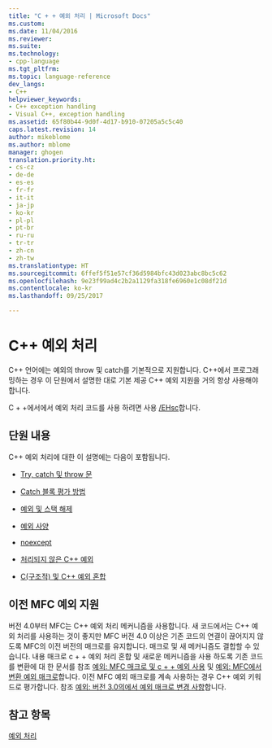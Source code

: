 ```yaml
---
title: "C + + 예외 처리 | Microsoft Docs"
ms.custom: 
ms.date: 11/04/2016
ms.reviewer: 
ms.suite: 
ms.technology:
- cpp-language
ms.tgt_pltfrm: 
ms.topic: language-reference
dev_langs:
- C++
helpviewer_keywords:
- C++ exception handling
- Visual C++, exception handling
ms.assetid: 65f80b44-9d0f-4d17-b910-07205a5c5c40
caps.latest.revision: 14
author: mikeblome
ms.author: mblome
manager: ghogen
translation.priority.ht:
- cs-cz
- de-de
- es-es
- fr-fr
- it-it
- ja-jp
- ko-kr
- pl-pl
- pt-br
- ru-ru
- tr-tr
- zh-cn
- zh-tw
ms.translationtype: HT
ms.sourcegitcommit: 6ffef5f51e57cf36d5984bfc43d023abc8bc5c62
ms.openlocfilehash: 9e23f99ad4c2b2a1129fa318fe6960e1c08df21d
ms.contentlocale: ko-kr
ms.lasthandoff: 09/25/2017

---
```

# <a name="c-exception-handling"></a>C++ 예외 처리
C++ 언어에는 예외의 throw 및 catch를 기본적으로 지원합니다. C++에서 프로그래밍하는 경우 이 단원에서 설명한 대로 기본 제공 C++ 예외 지원을 거의 항상 사용해야 합니다.  
  
 C + +에서에서 예외 처리 코드를 사용 하려면 사용 [/EHsc](../build/reference/eh-exception-handling-model.md)합니다.  
  
## <a name="in-this-section"></a>단원 내용  
 C++ 예외 처리에 대한 이 설명에는 다음이 포함됩니다.  
  
-   [Try, catch 및 throw 문](../cpp/try-throw-and-catch-statements-cpp.md)  
  
-   [Catch 블록 평가 방법](../cpp/how-catch-blocks-are-evaluated-cpp.md)  
  
-   [예외 및 스택 해제](../cpp/exceptions-and-stack-unwinding-in-cpp.md)  
  
-   [예외 사양](../cpp/exception-specifications-throw-cpp.md)  
  
-   [noexcept](../cpp/noexcept-cpp.md)  
  
-   [처리되지 않은 C++ 예외](../cpp/unhandled-cpp-exceptions.md)  
  
-   [C(구조적) 및 C++ 예외 혼합](../cpp/mixing-c-structured-and-cpp-exceptions.md)  
  
## <a name="support-for-earlier-mfc-exceptions"></a>이전 MFC 예외 지원  
 버전 4.0부터 MFC는 C++ 예외 처리 메커니즘을 사용합니다. 새 코드에서는 C++ 예외 처리를 사용하는 것이 좋지만 MFC 버전 4.0 이상은 기존 코드의 연결이 끊어지지 않도록 MFC의 이전 버전의 매크로를 유지합니다. 매크로 및 새 메커니즘도 결합할 수 있습니다. 내용 매크로 c + + 예외 처리 혼합 및 새로운 메커니즘을 사용 하도록 기존 코드를 변환에 대 한 문서를 참조 [예외: MFC 매크로 및 c + + 예외 사용](../mfc/exceptions-using-mfc-macros-and-cpp-exceptions.md) 및 [예외: MFC에서 변환 예외 매크로](../mfc/exceptions-converting-from-mfc-exception-macros.md)합니다. 이전 MFC 예외 매크로를 계속 사용하는 경우 C++ 예외 키워드로 평가합니다. 참조 [예외: 버전 3.0의에서 예외 매크로 변경 사항](../mfc/exceptions-changes-to-exception-macros-in-version-3-0.md)합니다.  
  
## <a name="see-also"></a>참고 항목  
 [예외 처리](../cpp/exception-handling-in-visual-cpp.md)
